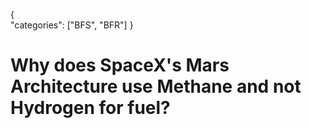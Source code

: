 {    
    "categories": ["BFS", "BFR"]
}

# Why does SpaceX's Mars Architecture use Methane and not Hydrogen for fuel?
